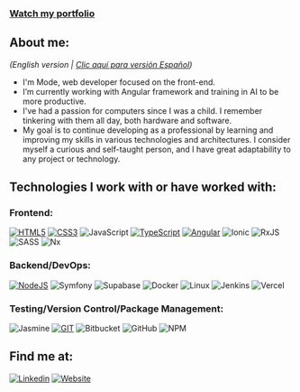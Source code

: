 ### [Watch my portfolio](https://portfolio.modestocabraldev.com/en)

## About me:

_(English version | [Clic aquí para versión Español](https://github.com/McpModesto/mcpmodesto/blob/main/README-es.md))_

-   I'm Mode, web developer focused on the front-end.
-   I’m currently working with Angular framework and training in AI to be more productive.
-   I've had a passion for computers since I was a child. I remember tinkering with them all day, both hardware and software.
-   My goal is to continue developing as a professional by learning and improving my skills in various technologies and architectures. I consider myself a curious and self-taught person, and I have great adaptability to any project or technology.

## Technologies I work with or have worked with:

### Frontend:

[![HTML5](https://img.shields.io/badge/HTML5-E34F26?style=for-the-badge&logo=html5&logoColor=white)](https://img.shields.io/badge/HTML5-E34F26?style=for-the-badge&logo=html5&logoColor=white)
[![CSS3](https://img.shields.io/badge/CSS3-1572B6?style=for-the-badge&logo=css3&logoColor=white)](https://img.shields.io/badge/CSS3-1572B6?style=for-the-badge&logo=css3&logoColor=white)
![JavaScript](https://img.shields.io/badge/javascript-%23323330.svg?style=for-the-badge&logo=javascript&logoColor=%23F7DF1E)
[![TypeScript](https://img.shields.io/badge/typescript-00a2ff?style=for-the-badge&logo=typescript&logoColor=white&color=2e72be)](https://img.shields.io/badge/typescript-00a2ff?style=for-the-badge&logo=typescript&logoColor=white&color=2e72be)
[![Angular](https://img.shields.io/badge/Angular-DD0031?style=for-the-badge&logo=angular&logoColor=white)](https://img.shields.io/badge/Angular-DD0031?style=for-the-badge&logo=angular&logoColor=white)
![Ionic](https://img.shields.io/badge/Ionic-%233880FF.svg?style=for-the-badge&logo=Ionic&logoColor=white)
![RxJS](https://img.shields.io/badge/rxjs-%23B7178C.svg?style=for-the-badge&logo=reactivex&logoColor=white)
![SASS](https://img.shields.io/badge/SASS-hotpink.svg?style=for-the-badge&logo=SASS&logoColor=white)
![Nx](https://img.shields.io/badge/nx-143055?style=for-the-badge&logo=nx&logoColor=white)

### Backend/DevOps:

[![NodeJS](https://img.shields.io/badge/nodejs-00a2ff?style=for-the-badge&logo=node.js&logoColor=white&color=74c62b)](https://img.shields.io/badge/nodejs-00a2ff?style=for-the-badge&logo=node.js&logoColor=white&color=74c62b)
![Symfony](https://img.shields.io/badge/symfony-%23000000.svg?style=for-the-badge&logo=symfony&logoColor=white)
![Supabase](https://img.shields.io/badge/Supabase-3ECF8E?style=for-the-badge&logo=supabase&logoColor=white)
![Docker](https://img.shields.io/badge/docker-%230db7ed.svg?style=for-the-badge&logo=docker&logoColor=white)
![Linux](https://img.shields.io/badge/Linux-FCC624?style=for-the-badge&logo=linux&logoColor=black)
![Jenkins](https://img.shields.io/badge/jenkins-%232C5263.svg?style=for-the-badge&logo=jenkins&logoColor=white)
![Vercel](https://img.shields.io/badge/vercel-%23000000.svg?style=for-the-badge&logo=vercel&logoColor=white)

### Testing/Version Control/Package Management:

![Jasmine](https://img.shields.io/badge/-Jasmine-%238A4182?style=for-the-badge&logo=Jasmine&logoColor=white)
[![GIT](https://img.shields.io/badge/GIT-E44C30?style=for-the-badge&logo=git&logoColor=white)](https://img.shields.io/badge/GIT-E44C30?style=for-the-badge&logo=git&logoColor=white)
![Bitbucket](https://img.shields.io/badge/bitbucket-%230047B3.svg?style=for-the-badge&logo=bitbucket&logoColor=white)
![GitHub](https://img.shields.io/badge/github-%23121011.svg?style=for-the-badge&logo=github&logoColor=white)
![NPM](https://img.shields.io/badge/NPM-%23CB3837.svg?style=for-the-badge&logo=npm&logoColor=white)

## Find me at:

[![Linkedin](https://img.shields.io/badge/LinkedIn-0077B5?style=for-the-badge&logo=linkedin&logoColor=white)](https://www.linkedin.com/in/modestocabral/)
[![Website](https://img.shields.io/badge/website-000000?style=for-the-badge&logo=About.me&logoColor=white)](https://modestocabraldev.com)
